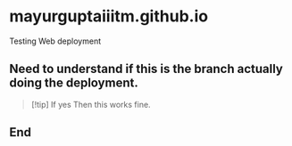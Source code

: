 # mayurguptaiiitm.github.io
Testing Web deployment


## Need to understand if this is the branch actually doing the deployment. 

>[!tip] If yes
>Then this works fine.

## End 
